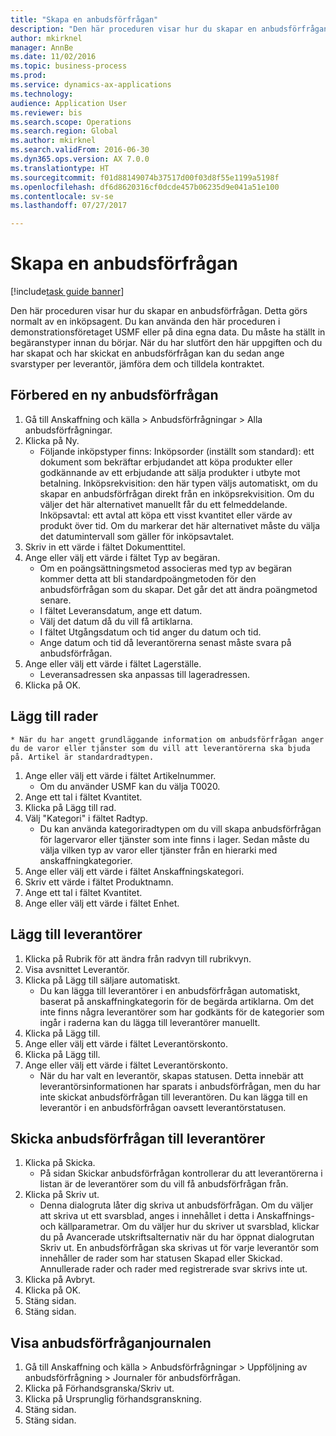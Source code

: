 ```yaml
--- 
title: "Skapa en anbudsförfrågan"
description: "Den här proceduren visar hur du skapar en anbudsförfrågan."
author: mkirknel
manager: AnnBe
ms.date: 11/02/2016
ms.topic: business-process
ms.prod: 
ms.service: dynamics-ax-applications
ms.technology: 
audience: Application User
ms.reviewer: bis
ms.search.scope: Operations
ms.search.region: Global
ms.author: mkirknel
ms.search.validFrom: 2016-06-30
ms.dyn365.ops.version: AX 7.0.0
ms.translationtype: HT
ms.sourcegitcommit: f01d88149074b37517d00f03d8f55e1199a5198f
ms.openlocfilehash: df6d8620316cf0dcde457b06235d9e041a51e100
ms.contentlocale: sv-se
ms.lasthandoff: 07/27/2017

---
```

# <a name="create-a-request-for-quotation"></a>Skapa en anbudsförfrågan

[!include[task guide banner](../../includes/task-guide-banner.md)]

Den här proceduren visar hur du skapar en anbudsförfrågan. Detta görs normalt av en inköpsagent. Du kan använda den här proceduren i demonstrationsföretaget USMF eller på dina egna data. Du måste ha ställt in begäranstyper innan du börjar. När du har slutfört den här uppgiften och du har skapat och har skickat en anbudsförfrågan kan du sedan ange svarstyper per leverantör, jämföra dem och tilldela kontraktet.


## <a name="prepare-a-new-rfq"></a>Förbered en ny anbudsförfrågan
1. Gå till Anskaffning och källa > Anbudsförfrågningar > Alla anbudsförfrågningar.
2. Klicka på Ny.
    * Följande inköpstyper finns: Inköpsorder (inställt som standard): ett dokument som bekräftar erbjudandet att köpa produkter eller godkännande av ett erbjudande att sälja produkter i utbyte mot betalning. Inköpsrekvisition: den här typen väljs automatiskt, om du skapar en anbudsförfrågan direkt från en inköpsrekvisition. Om du väljer det här alternativet manuellt får du ett felmeddelande. Inköpsavtal: ett avtal att köpa ett visst kvantitet eller värde av produkt över tid. Om du markerar det här alternativet måste du välja det datumintervall som gäller för inköpsavtalet.  
3. Skriv in ett värde i fältet Dokumenttitel.
4. Ange eller välj ett värde i fältet Typ av begäran.
    * Om en poängsättningsmetod associeras med typ av begäran kommer detta att bli standardpoängmetoden för den anbudsförfrågan som du skapar. Det går det att ändra poängmetod senare.  
    * I fältet Leveransdatum, ange ett datum.  
    * Välj det datum då du vill få artiklarna.  
    * I fältet Utgångsdatum och tid anger du datum och tid.  
    * Ange datum och tid då leverantörerna senast måste svara på anbudsförfrågan.  
5. Ange eller välj ett värde i fältet Lagerställe.
    * Leveransadressen ska anpassas till lageradressen.  
6. Klicka på OK.

## <a name="add-lines"></a>Lägg till rader
    * När du har angett grundläggande information om anbudsförfrågan anger du de varor eller tjänster som du vill att leverantörerna ska bjuda på. Artikel är standardradtypen.   
1. Ange eller välj ett värde i fältet Artikelnummer.
    * Om du använder USMF kan du välja T0020.  
2. Ange ett tal i fältet Kvantitet.
3. Klicka på Lägg till rad.
4. Välj "Kategori" i fältet Radtyp.
    * Du kan använda kategoriradtypen om du vill skapa anbudsförfrågan för lagervaror eller tjänster som inte finns i lager. Sedan måste du välja vilken typ av varor eller tjänster från en hierarki med anskaffningkategorier.  
5. Ange eller välj ett värde i fältet Anskaffningskategori.
6. Skriv ett värde i fältet Produktnamn.
7. Ange ett tal i fältet Kvantitet.
8. Ange eller välj ett värde i fältet Enhet.

## <a name="add-vendors"></a>Lägg till leverantörer
1. Klicka på Rubrik för att ändra från radvyn till rubrikvyn. 
2. Visa avsnittet Leverantör.
3. Klicka på Lägg till säljare automatiskt.
    * Du kan lägga till leverantörer i en anbudsförfrågan automatiskt, baserat på anskaffningkategorin för de begärda artiklarna. Om det inte finns några leverantörer som har godkänts för de kategorier som ingår i raderna kan du lägga till leverantörer manuellt.  
4. Klicka på Lägg till.
5. Ange eller välj ett värde i fältet Leverantörskonto.
6. Klicka på Lägg till.
7. Ange eller välj ett värde i fältet Leverantörskonto.
    * När du har valt en leverantör, skapas statusen. Detta innebär att leverantörsinformationen har sparats i anbudsförfrågan, men du har inte skickat anbudsförfrågan till leverantören. Du kan lägga till en leverantör i en anbudsförfrågan oavsett leverantörstatusen.  

## <a name="send-the-rfq-to-vendors"></a>Skicka anbudsförfrågan till leverantörer
1. Klicka på Skicka.
    * På sidan Skickar anbudsförfrågan kontrollerar du att leverantörerna i listan är de leverantörer som du vill få anbudsförfrågan från.  
2. Klicka på Skriv ut.
    * Denna dialogruta låter dig skriva ut anbudsförfrågan. Om du väljer att skriva ut ett svarsblad, anges i innehållet i detta i Anskaffnings- och källparametrar. Om du väljer hur du skriver ut svarsblad, klickar du på Avancerade utskriftsalternativ när du har öppnat dialogrutan Skriv ut. En anbudsförfrågan ska skrivas ut för varje leverantör som innehåller de rader som har statusen Skapad eller Skickad. Annullerade rader och rader med registrerade svar skrivs inte ut.   
3. Klicka på Avbryt.
4. Klicka på OK.
5. Stäng sidan.
6. Stäng sidan.

## <a name="view-the-rfq-journal"></a>Visa anbudsförfråganjournalen
1. Gå till Anskaffning och källa > Anbudsförfrågningar > Uppföljning av anbudsförfrågning > Journaler för anbudsförfrågan.
2. Klicka på Förhandsgranska/Skriv ut.
3. Klicka på Ursprunglig förhandsgranskning.
4. Stäng sidan.
5. Stäng sidan.


